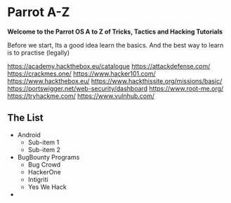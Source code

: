 # Parrot A-Z 

__Welcome to the Parrot OS A to Z of Tricks, Tactics and Hacking Tutorials__

Before we start, Its a good idea learn the basics. And the best way to learn is to practise (legally)

https://academy.hackthebox.eu/catalogue
https://attackdefense.com/
https://crackmes.one/
https://www.hacker101.com/
https://www.hackthebox.eu/
https://www.hackthissite.org/missions/basic/
https://portswigger.net/web-security/dashboard
https://www.root-me.org/
https://tryhackme.com/
https://www.vulnhub.com/

## The List

- Android
  - Sub-item 1
  - Sub-item 2
- BugBounty Programs
  - Bug Crowd
  - HackerOne
  - Intigriti
  - Yes We Hack
-  
